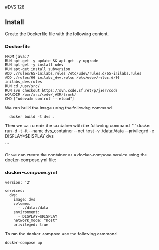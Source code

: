 #DVS 128

## Install


Create the Dockerfile file with the following content.

### Dockerfile

```
FROM java:7
RUN apt-get -y update && apt-get -y upgrade
RUN apt-get -y install udev
RUN apt-get install subversion
ADD ./rules/65-inilabs.rules /etc/udev/rules.d/65-inilabs.rules
ADD ./rules/66-inilabs_dev.rules /etc/udev/rules.d/66-inilabs_dev.rules
RUN cd /usr/src/
RUN svn checkout https://svn.code.sf.net/p/jaer/code
WORKDIR /usr/src/code/jAER/trunk/
CMD ["udevadm control --reload"]
```

We can build the image using the following command

```
  docker build -t dvs .
```



Then we can create the container with the following command:
´´´
docker run -d -t -it --name dvs_container --net host -v ./data:/data --privileged -e DISPLAY=$DISPLAY dvs

´´´

Or we can create the container as a docker-compose service using the docker-compose.yml file:

### docker-compose.yml

```
version: '2'

services:
  dvs:
    image: dvs
    volumes:
      - ./data:/data
    environment:
      - DISPLAY=$DISPLAY
    network_mode: "host"
    privileged: true

```

To run the docker-compose use the following command

```
docker-compose up
```
